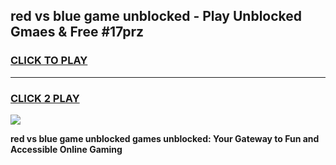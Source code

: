 
## red vs blue game unblocked - Play Unblocked Gmaes & Free #17prz
<h3>
<a href="https://premium.freeplayer.one?title=red_vs_blue_game_unblocked&ref=03M">CLICK TO PLAY</a></h3>
<hr>

<h3>
<a href="https://premium.freeplayer.one?title=red_vs_blue_game_unblocked&ref=03M">CLICK 2 PLAY</a>
  
</h3>

<a href="https://premium.freeplayer.one?title=red_vs_blue_game_unblocked&ref=03M"><img src="https://clearcache.store/games.png"></a>


**red vs blue game unblocked games unblocked: Your Gateway to Fun and Accessible Online Gaming**
